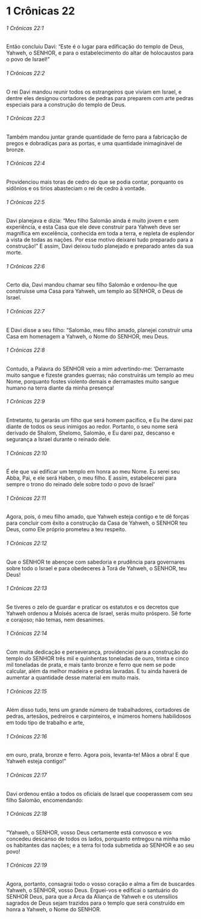 # 1 Crônicas 22

###### 1 Crônicas 22:1

Então concluiu Davi: “Este é o lugar para edificação do templo de Deus, Yahweh, o SENHOR, e para o estabelecimento do altar de holocaustos para o povo de Israel!”

###### 1 Crônicas 22:2

O rei Davi mandou reunir todos os estrangeiros que viviam em Israel, e dentre eles designou cortadores de pedras para preparem com arte pedras especiais para a construção do templo de Deus.

###### 1 Crônicas 22:3

Também mandou juntar grande quantidade de ferro para a fabricação de pregos e dobradiças para as portas, e uma quantidade inimaginável de bronze.

###### 1 Crônicas 22:4

Providenciou mais toras de cedro do que se podia contar, porquanto os sidônios e os tírios abasteciam o rei de cedro à vontade.

###### 1 Crônicas 22:5

Davi planejava e dizia: “Meu filho Salomão ainda é muito jovem e sem experiência, e esta Casa que ele deve construir para Yahweh deve ser magnífica em excelência, conhecida em toda a terra, e repleta de esplendor à vista de todas as nações. Por esse motivo deixarei tudo preparado para a construção!” E assim, Davi deixou tudo planejado e preparado antes da sua morte.

###### 1 Crônicas 22:6

Certo dia, Davi mandou chamar seu filho Salomão e ordenou-lhe que construísse uma Casa para Yahweh, um templo ao SENHOR, o Deus de Israel.

###### 1 Crônicas 22:7

E Davi disse a seu filho: “Salomão, meu filho amado, planejei construir uma Casa em homenagem a Yahweh, o Nome do SENHOR, meu Deus.

###### 1 Crônicas 22:8

Contudo, a Palavra do SENHOR veio a mim advertindo-me: ‘Derramaste muito sangue e fizeste grandes guerras; não construirás um templo ao meu Nome, porquanto fostes violento demais e derramastes muito sangue humano na terra diante da minha presença!

###### 1 Crônicas 22:9

Entretanto, tu gerarás um filho que será homem pacífico, e Eu lhe darei paz diante de todos os seus inimigos ao redor. Portanto, o seu nome será derivado de Shalom, Shelomo, Salomão, e Eu darei paz, descanso e segurança a Israel durante o reinado dele.

###### 1 Crônicas 22:10

É ele que vai edificar um templo em honra ao meu Nome. Eu serei seu Abba, Pai, e ele será Haben, o meu filho. E assim, estabelecerei para sempre o trono do reinado dele sobre todo o povo de Israel’

###### 1 Crônicas 22:11

Agora, pois, ó meu filho amado, que Yahweh esteja contigo e te dê forças para concluir com êxito a construção da Casa de Yahweh, o SENHOR teu Deus, como Ele próprio prometeu a teu respeito.

###### 1 Crônicas 22:12

Que o SENHOR te abençoe com sabedoria e prudência para governares sobre todo o Israel e para obedeceres à Torá de Yahweh, o SENHOR, teu Deus!

###### 1 Crônicas 22:13

Se tiveres o zelo de guardar e praticar os estatutos e os decretos que Yahweh ordenou a Moisés acerca de Israel, serás muito próspero. Sê forte e corajoso; não temas, nem desanimes.

###### 1 Crônicas 22:14

Com muita dedicação e perseverança, providenciei para a construção do templo do SENHOR três mil e quinhentas toneladas de ouro, trinta e cinco mil toneladas de prata, e mais tanto bronze e ferro que nem se pode calcular, além da melhor madeira e pedras lavradas. E tu ainda haverá de aumentar a quantidade desse material em muito mais.

###### 1 Crônicas 22:15

Além disso tudo, tens um grande número de trabalhadores, cortadores de pedras, artesãos, pedreiros e carpinteiros, e inúmeros homens habilidosos em todo tipo de trabalho e arte,

###### 1 Crônicas 22:16

em ouro, prata, bronze e ferro. Agora pois, levanta-te! Mãos a obra! E que Yahweh esteja contigo!”

###### 1 Crônicas 22:17

Davi ordenou então a todos os oficiais de Israel que cooperassem com seu filho Salomão, encomendando:

###### 1 Crônicas 22:18

“Yahweh, o SENHOR, vosso Deus certamente está convosco e vos concedeu descanso de todos os lados, porquanto entregou na minha mão os habitantes das nações; e a terra foi toda submetida ao SENHOR e ao seu povo!

###### 1 Crônicas 22:19

Agora, portanto, consagrai todo o vosso coração e alma a fim de buscardes Yahweh, o SENHOR, vosso Deus. Erguei-vos e edificai o santuário do SENHOR Deus, para que a Arca da Aliança de Yahweh e os utensílios sagrados de Deus sejam trazidos para o templo que será construído em honra a Yahweh, o Nome do SENHOR.

